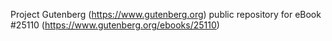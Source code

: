 Project Gutenberg (https://www.gutenberg.org) public repository for eBook #25110 (https://www.gutenberg.org/ebooks/25110)
